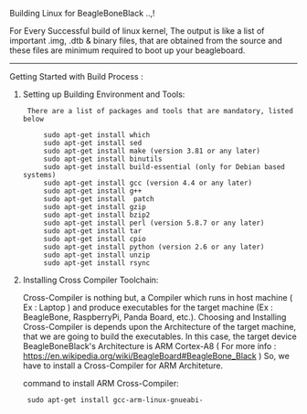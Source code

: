 Building Linux for BeagleBoneBlack ..,!


For Every Successful build of linux kernel, 
The  output  is  like  a  list  of  important  .img,  .dtb  &  binary  files, 
that  are  obtained  from  the  source  and  these  files  are  minimum  required  to  boot  up  your  beagleboard.
___________________________________________________________________________________________________

Getting Started with Build Process :
		
1. Setting up Building Environment and Tools:	


		There are a list of packages and tools that are mandatory, listed below 
        		
			sudo apt-get install which
			sudo apt-get install sed
			sudo apt-get install make (version 3.81 or any later)
			sudo apt-get install binutils
			sudo apt-get install build-essential (only for Debian based systems)
			sudo apt-get install gcc (version 4.4 or any later)
			sudo apt-get install g++ 
			sudo apt-get install  patch
			sudo apt-get install gzip
			sudo apt-get install bzip2
			sudo apt-get install perl (version 5.8.7 or any later)
			sudo apt-get install tar
			sudo apt-get install cpio
			sudo apt-get install python (version 2.6 or any later)
			sudo apt-get install unzip
			sudo apt-get install rsync
      
     
2. Installing Cross Compiler Toolchain:

	Cross-Compiler is nothing but, a Compiler which runs in host machine ( Ex : Laptop ) 
	and produce executables for the target machine 
	(Ex : BeagleBone, RaspberryPi, Panda Board, etc.). 
	Choosing and Installing Cross-Compiler is depends upon the Architecture of the target machine,
	that we are going to build the executables.
	In this case, the target device BeagleBoneBlack's Architecture is ARM Cortex-A8 
        ( For more info : https://en.wikipedia.org/wiki/BeagleBoard#BeagleBone_Black )
        So, we have to install a Cross-Compiler for ARM Architeture.
		
	command to install ARM Cross-Compiler:
		
		sudo apt-get install gcc-arm-linux-gnueabi-
		
		
